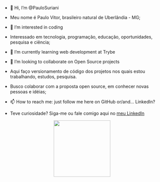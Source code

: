 - 👋 Hi, I’m @PauloSuriani
- Meu nome é Paulo Vitor, brasileiro natural de Uberlândia - MG;

- 👀 I’m interested in coding
- Interessado em tecnologia, programação, educação, oportunidades, pesquisa e ciência;

- 🌱 I’m currently learning web development at Trybe
- 💞️ I’m looking to collaborate on Open Source projects
- Aqui faço versionamento de código dos projetos nos quais estou trabalhando, estudos, pesquisa. 
- Busco colaborar com a proposta open source, em conhecer novas pessoas e idéias;

- 📫 How to reach me: just follow me here on GitHub or/and... LinkedIn?
- Teve curiosidade? Siga-me ou fale comigo aqui no <a href="https://www.linkedin.com/in/paulo-vitor-moura-suriani-529683221/"> meu LinkedIn </a>

<div align="center">
<img height="180em" src="https://github-readme-stats.vercel.app/api/top-langs/?username=paulosuriani&layout=compact&langs_count=7&theme=dark" />
</div>
<!---
PauloSuriani/PauloSuriani is a ✨ special ✨ repository because its `README.md` (this file) appears on your GitHub profile.
You can click the Preview link to take a look at your changes.
--->
